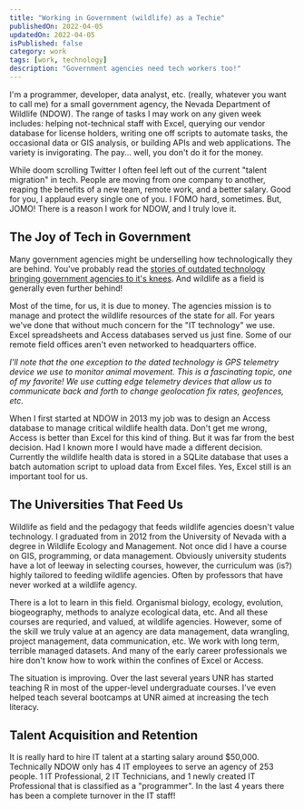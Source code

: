```yaml
---
title: "Working in Government (wildlife) as a Techie"
publishedOn: 2022-04-05
updatedOn: 2022-04-05
isPublished: false
category: work
tags: [work, technology]
description: "Government agencies need tech workers too!"
---
```


I'm a programmer, developer, data analyst, etc. (really, whatever you want to call me) for a small government agency, the Nevada Department of Wildlife (NDOW). The range of tasks I may work on any given week includes: helping not-technical staff with Excel, querying our vendor database for license holders, writing one off scripts to automate tasks, the occasional data or GIS analysis, or building APIs and web applications. The variety is invigorating. The pay... well, you don't do it for the money. 

While doom scrolling Twitter I often feel left out of the current "talent migration" in tech. People are moving from one company to another, reaping the benefits of a new team, remote work, and a better salary. Good for you, I applaud every single one of you. I FOMO hard, sometimes. But, JOMO! There is a reason I work for NDOW, and I truly love it.

## The Joy of Tech in Government

Many government agencies might be underselling how technologically they are behind. You've probably read the [stories of outdated technology bringing government agencies to it's knees](https://www.marketplace.org/shows/marketplace-tech/its-complicated-updating-old-government-technology/). And wildlife as a field is generally even further behind!

Most of the time, for us, it is due to money. The agencies mission is to manage and protect the wildlife resources of the state for all. For years we've done that without much concern for the "IT technology" we use. Excel spreadsheets and Access databases served us just fine. Some of our remote field offices aren't even networked to headquarters office. 

*I'll note that the one exception to the dated technology is GPS telemetry device we use to monitor animal movement. This is a fascinating topic, one of my favorite! We use cutting edge telemetry devices that allow us to communicate back and forth to change geolocation fix rates, geofences, etc.*

When I first started at NDOW in 2013 my job was to design an Access database to manage critical wildlife health data. Don't get me wrong, Access is better than Excel for this kind of thing. But it was far from the best decision. Had I known more I would have made a different decision. Currently the wildlife health data is stored in a SQLite database that uses a batch automation script to upload data from Excel files. Yes, Excel still is an important tool for us.

## The Universities That Feed Us

Wildlife as field and the pedagogy that feeds wildlife agencies doesn't value technology. I graduated from in 2012 from the University of Nevada with a degree in Wildlife Ecology and Management. Not once did I have a course on GIS, programming, or data management. Obviously university students have a lot of leeway in selecting courses, however, the curriculum was (is?) highly tailored to feeding wildlife agencies. Often by professors that have never worked at a wildlife agency. 

There is a lot to learn in this field. Organismal biology, ecology, evolution, biogeography, methods to analyze ecological data, etc. And all these courses are requried, and valued, at wildlife agencies. However, some of the skill we truly value at an agency are data management, data wrangling, project management, data communication, etc. We work with long term, terrible managed datasets. And many of the early career professionals we hire don't know how to work within the confines of Excel or Access.

The situation is improving. Over the last several years UNR has started teaching R in most of the upper-level undergraduate courses. I've even helped teach several bootcamps at UNR aimed at increasing the tech literacy.

## Talent Acquisition and Retention

It is really hard to hire IT talent at a starting salary around $50,000. Technically NDOW only has 4 IT employees to serve an agency of 253 people. 1 IT Professional, 2 IT Technicians, and 1 newly created IT Professional that is classified as a "programmer". In the last 4 years there has been a complete turnover in the IT staff!